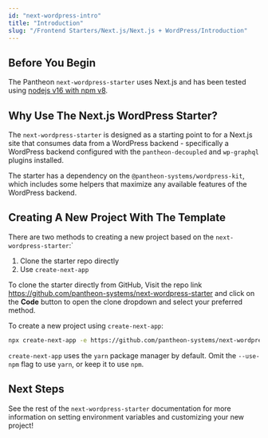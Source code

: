 ```yaml
---
id: "next-wordpress-intro"
title: "Introduction"
slug: "/Frontend Starters/Next.js/Next.js + WordPress/Introduction"
---
```


## Before You Begin

The Pantheon `next-wordpress-starter` uses Next.js and has been tested using [nodejs v16 with npm v8](https://nodejs.org/en/download/).

## Why Use The Next.js WordPress Starter?

The `next-wordpress-starter` is designed as a starting point to for a Next.js site that consumes data from a WordPress backend - specifically a WordPress backend configured with the `pantheon-decoupled` and `wp-graphql` plugins installed.

The starter has a dependency on the `@pantheon-systems/wordpress-kit`, which
includes some helpers that maximize any available features of the WordPress backend.

## Creating A New Project With The Template

There are two methods to creating a new project based on the `next-wordpress-starter`:`

1. Clone the starter repo directly
2. Use `create-next-app`

To clone the starter directly from GitHub, Visit the repo link https://github.com/pantheon-systems/next-wordpress-starter and click on the **Code** button to open the clone dropdown and select your preferred method.

To create a new project using `create-next-app`:

```bash
npx create-next-app -e https://github.com/pantheon-systems/next-wordpress-starter --use-npm
```

`create-next-app` uses the `yarn` package manager by default. Omit the `--use-npm` flag to use `yarn`, or keep it to use `npm`.

## Next Steps

See the rest of the `next-wordpress-starter` documentation for more information on setting environment variables and customizing your new project!
